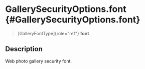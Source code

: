 GallerySecurityOptions.font {#GallerySecurityOptions.font}
===========================

> [GalleryFontType]{role="ref"} **font**

Description
-----------

Web photo gallery security font.

